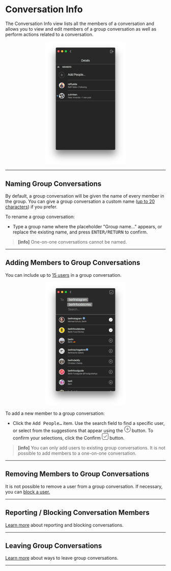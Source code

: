 # Conversation Info

The Conversation Info view lists all the members of a conversation and allows you to view and edit members of a group conversation as well as perform actions related to a conversation.

<p style="text-align: center; margin-top: 1em;"><img src="/views/assets/conversation-info.png" width="50%" height="50%" /></p>

------

## Naming Group Conversations

By default, a group conversation will be given the name of every member in the group. You can give a group conversation a custom name ([up to 20 characters](/misc/limits.md)) if you prefer.

To rename a group conversation:

- Type a group name where the placeholder "Group name…" appears, or replace the existing name, and press <kbd>ENTER/RETURN</kbd> to confirm.

> **[info]**
> One-on-one conversations cannot be named.

------

## Adding Members to Group Conversations

You can include up to [15 users](/misc/limits.md) in a group conversation. 

<p style="text-align: center; margin-top: 1em;"><img src="/views/assets/conversation-select.png" width="50%" height="50%" /></p>

To add a new member to a group conversation:

- Click the <kbd>Add People…</kbd> item. Use the search field to find a specific user, or select from the suggestions that appear using the <img src="/views/assets/select.png" width="20" height="20" /> button. To confirm your selections, click the Confirm <img src="/views/assets/accept.png" width="20" height="20" /> button.

> **[info]**
> You can only add users to existing group conversations. It is not possible to add members to a one-on-one conversation.

------

## Removing Members to Group Conversations

It is not possible to remove a user from a group conversation. If necessary, you can [block a user.](/getstarted/block-profile.md)

------

## Reporting / Blocking Conversation Members

[Learn more](/views/conversations/list.md#reporting-blocking-conversations) about reporting and blocking conversations.

------

## Leaving Group Conversations

[Learn more](/views/conversations/list.md#leaving-group-conversations) about ways to leave group conversations.

------
